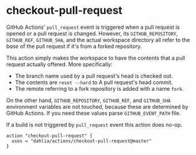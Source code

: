 checkout-pull-request
=====================

GitHub Actions' `pull_request` event is triggered when a pull request is opened
or a pull request is changed.  However, its `GITHUB_REPOSITORY`, `GITHUB_REF`,
`GITHUB_SHA`, and the actual workspace directory all refer to the *base* of
the pull request if it's from a forked repository.

This action simply makes the workspace to have the contents that a pull request
actually offered.  More specifically:

 -  The branch name used by a pull request's head is checked out.
 -  The contents are `reset --hard` to A pull request's head commit.
 -  The remote referring to a fork repository is added with a name `fork`.

On the other hand, `GITHUB_REPOSITORY`, `GITHUB_REF`, and `GITHUB_SHA`
environment variables are not touched, because these are determined by
GitHub Actions.  If you need these values parse `GITHUB_EVENT_PATH` file.

If a build is not triggered by `pull_request` event this action does no-op.

    action "checkout-pull-request" {
      uses = "dahlia/actions/checkout-pull-request@master"
    }
